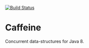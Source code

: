 [![Build Status](https://travis-ci.org/ben-manes/caffeine.svg)](https://travis-ci.org/ben-manes/caffeine)

# Caffeine

Concurrent data-structures for Java 8.
